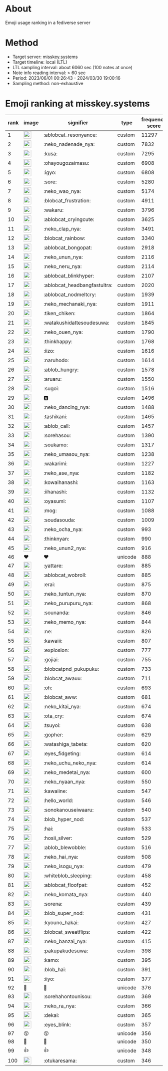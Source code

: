 # About
Emoji usage ranking in a fediverse server

# Method
- Target server: misskey.systems
- Target timeline: local (LTL)
- LTL sampling interval: about 6060 sec (100 notes at once)
- Note info reading interval: > 60 sec
- Period: 2023/06/01 00:26:43 - 2024/03/30 19:00:16 
- Sampling method: non-exhaustive

# Emoji ranking at misskey.systems

|rank|image|signifier|type|frequency score|
|----|----|----|----|----|
|1|<img height="24" src="https://misskey.systems/emoji/ablobcat_resonyance.webp">|:ablobcat_resonyance:|custom|11297|
|2|<img height="24" src="https://misskey.systems/emoji/neko_nadenade_nya.webp">|:neko_nadenade_nya:|custom|7832|
|3|<img height="24" src="https://misskey.systems/emoji/kusa.webp">|:kusa:|custom|7295|
|4|<img height="24" src="https://misskey.systems/emoji/ohayougozaimasu.webp">|:ohayougozaimasu:|custom|6908|
|5|<img height="24" src="https://misskey.systems/emoji/igyo.webp">|:igyo:|custom|6808|
|6|<img height="24" src="https://misskey.systems/emoji/sore.webp">|:sore:|custom|5280|
|7|<img height="24" src="https://misskey.systems/emoji/neko_wao_nya.webp">|:neko_wao_nya:|custom|5174|
|8|<img height="24" src="https://misskey.systems/emoji/blobcat_frustration.webp">|:blobcat_frustration:|custom|4911|
|9|<img height="24" src="https://misskey.systems/emoji/wakaru.webp">|:wakaru:|custom|3796|
|10|<img height="24" src="https://misskey.systems/emoji/ablobcat_cryingcute.webp">|:ablobcat_cryingcute:|custom|3625|
|11|<img height="24" src="https://misskey.systems/emoji/neko_clap_nya.webp">|:neko_clap_nya:|custom|3491|
|12|<img height="24" src="https://misskey.systems/emoji/blobcat_rainbow.webp">|:blobcat_rainbow:|custom|3340|
|13|<img height="24" src="https://misskey.systems/emoji/ablobcat_bongopat.webp">|:ablobcat_bongopat:|custom|2918|
|14|<img height="24" src="https://misskey.systems/emoji/neko_unun_nya.webp">|:neko_unun_nya:|custom|2116|
|15|<img height="24" src="https://misskey.systems/emoji/neko_neru_nya.webp">|:neko_neru_nya:|custom|2114|
|16|<img height="24" src="https://misskey.systems/emoji/ablobcat_blinkhyper.webp">|:ablobcat_blinkhyper:|custom|2107|
|17|<img height="24" src="https://misskey.systems/emoji/ablobcat_headbangfastultra.webp">|:ablobcat_headbangfastultra:|custom|2020|
|18|<img height="24" src="https://misskey.systems/emoji/ablobcat_nodmeltcry.webp">|:ablobcat_nodmeltcry:|custom|1939|
|19|<img height="24" src="https://misskey.systems/emoji/neko_mechanaki_nya.webp">|:neko_mechanaki_nya:|custom|1911|
|20|<img height="24" src="https://misskey.systems/emoji/tiken_chiken.webp">|:tiken_chiken:|custom|1864|
|21|<img height="24" src="https://misskey.systems/emoji/watakushidattesoudesuwa.webp">|:watakushidattesoudesuwa:|custom|1845|
|22|<img height="24" src="https://misskey.systems/emoji/neko_ouen_nya.webp">|:neko_ouen_nya:|custom|1790|
|23|<img height="24" src="https://misskey.systems/emoji/thinkhappy.webp">|:thinkhappy:|custom|1768|
|24|<img height="24" src="https://misskey.systems/emoji/iizo.webp">|:iizo:|custom|1616|
|25|<img height="24" src="https://misskey.systems/emoji/naruhodo.webp">|:naruhodo:|custom|1614|
|26|<img height="24" src="https://misskey.systems/emoji/ablob_hungry.webp">|:ablob_hungry:|custom|1578|
|27|<img height="24" src="https://misskey.systems/emoji/aruaru.webp">|:aruaru:|custom|1550|
|28|<img height="24" src="https://misskey.systems/emoji/sugoi.webp">|:sugoi:|custom|1516|
|29|<img height="24" src="https://misskey.systems/emoji/a.webp">|:a:|custom|1496|
|30|<img height="24" src="https://misskey.systems/emoji/neko_dancing_nya.webp">|:neko_dancing_nya:|custom|1488|
|31|<img height="24" src="https://misskey.systems/emoji/tashikani.webp">|:tashikani:|custom|1465|
|32|<img height="24" src="https://misskey.systems/emoji/ablob_call.webp">|:ablob_call:|custom|1457|
|33|<img height="24" src="https://misskey.systems/emoji/sorehasou.webp">|:sorehasou:|custom|1390|
|34|<img height="24" src="https://misskey.systems/emoji/soukamo.webp">|:soukamo:|custom|1317|
|35|<img height="24" src="https://misskey.systems/emoji/neko_umasou_nya.webp">|:neko_umasou_nya:|custom|1238|
|36|<img height="24" src="https://misskey.systems/emoji/wakarimi.webp">|:wakarimi:|custom|1227|
|37|<img height="24" src="https://misskey.systems/emoji/neko_ase_nya.webp">|:neko_ase_nya:|custom|1182|
|38|<img height="24" src="https://misskey.systems/emoji/kowaihanashi.webp">|:kowaihanashi:|custom|1163|
|39|<img height="24" src="https://misskey.systems/emoji/iihanashi.webp">|:iihanashi:|custom|1132|
|40|<img height="24" src="https://misskey.systems/emoji/oyasumi.webp">|:oyasumi:|custom|1107|
|41|<img height="24" src="https://misskey.systems/emoji/mog.webp">|:mog:|custom|1088|
|42|<img height="24" src="https://misskey.systems/emoji/soudasouda.webp">|:soudasouda:|custom|1009|
|43|<img height="24" src="https://misskey.systems/emoji/neko_ocha_nya.webp">|:neko_ocha_nya:|custom|993|
|44|<img height="24" src="https://misskey.systems/emoji/thinknyan.webp">|:thinknyan:|custom|990|
|45|<img height="24" src="https://misskey.systems/emoji/neko_unun2_nya.webp">|:neko_unun2_nya:|custom|916|
|46|❤|❤|unicode|888|
|47|<img height="24" src="https://misskey.systems/emoji/yattare.webp">|:yattare:|custom|885|
|48|<img height="24" src="https://misskey.systems/emoji/ablobcat_wobroll.webp">|:ablobcat_wobroll:|custom|885|
|49|<img height="24" src="https://misskey.systems/emoji/erai.webp">|:erai:|custom|875|
|50|<img height="24" src="https://misskey.systems/emoji/neko_tuntun_nya.webp">|:neko_tuntun_nya:|custom|870|
|51|<img height="24" src="https://misskey.systems/emoji/neko_purupuru_nya.webp">|:neko_purupuru_nya:|custom|868|
|52|<img height="24" src="https://misskey.systems/emoji/sounanda.webp">|:sounanda:|custom|846|
|53|<img height="24" src="https://misskey.systems/emoji/neko_memo_nya.webp">|:neko_memo_nya:|custom|844|
|54|<img height="24" src="https://misskey.systems/emoji/ne.webp">|:ne:|custom|826|
|55|<img height="24" src="https://misskey.systems/emoji/kawaiii.webp">|:kawaiii:|custom|807|
|56|<img height="24" src="https://misskey.systems/emoji/explosion.webp">|:explosion:|custom|777|
|57|<img height="24" src="https://misskey.systems/emoji/gojiai.webp">|:gojiai:|custom|755|
|58|<img height="24" src="https://misskey.systems/emoji/blobcatpnd_pukupuku.webp">|:blobcatpnd_pukupuku:|custom|733|
|59|<img height="24" src="https://misskey.systems/emoji/blobcat_awauu.webp">|:blobcat_awauu:|custom|711|
|60|<img height="24" src="https://misskey.systems/emoji/oh.webp">|:oh:|custom|693|
|61|<img height="24" src="https://misskey.systems/emoji/blobcat_aww.webp">|:blobcat_aww:|custom|681|
|62|<img height="24" src="https://misskey.systems/emoji/neko_kitai_nya.webp">|:neko_kitai_nya:|custom|674|
|63|<img height="24" src="https://misskey.systems/emoji/ota_cry.webp">|:ota_cry:|custom|674|
|64|<img height="24" src="https://misskey.systems/emoji/tsuyoi.webp">|:tsuyoi:|custom|638|
|65|<img height="24" src="https://misskey.systems/emoji/gopher.webp">|:gopher:|custom|629|
|66|<img height="24" src="https://misskey.systems/emoji/watashiga_tabeta.webp">|:watashiga_tabeta:|custom|620|
|67|<img height="24" src="https://misskey.systems/emoji/eyes_fidgeting.webp">|:eyes_fidgeting:|custom|614|
|68|<img height="24" src="https://misskey.systems/emoji/neko_uchu_neko_nya.webp">|:neko_uchu_neko_nya:|custom|614|
|69|<img height="24" src="https://misskey.systems/emoji/neko_medetai_nya.webp">|:neko_medetai_nya:|custom|600|
|70|<img height="24" src="https://misskey.systems/emoji/neko_nyaan_nya.webp">|:neko_nyaan_nya:|custom|550|
|71|<img height="24" src="https://misskey.systems/emoji/kawaiine.webp">|:kawaiine:|custom|547|
|72|<img height="24" src="https://misskey.systems/emoji/hello_world.webp">|:hello_world:|custom|546|
|73|<img height="24" src="https://misskey.systems/emoji/sonokanouseiwaaru.webp">|:sonokanouseiwaaru:|custom|540|
|74|<img height="24" src="https://misskey.systems/emoji/blob_hyper_nod.webp">|:blob_hyper_nod:|custom|537|
|75|<img height="24" src="https://misskey.systems/emoji/hai.webp">|:hai:|custom|533|
|76|<img height="24" src="https://misskey.systems/emoji/hosii_silver.webp">|:hosii_silver:|custom|529|
|77|<img height="24" src="https://misskey.systems/emoji/ablob_blewobble.webp">|:ablob_blewobble:|custom|516|
|78|<img height="24" src="https://misskey.systems/emoji/neko_hai_nya.webp">|:neko_hai_nya:|custom|508|
|79|<img height="24" src="https://misskey.systems/emoji/neko_isogu_nya.webp">|:neko_isogu_nya:|custom|479|
|80|<img height="24" src="https://misskey.systems/emoji/whiteblob_sleeping.webp">|:whiteblob_sleeping:|custom|458|
|81|<img height="24" src="https://misskey.systems/emoji/ablobcat_floofpat.webp">|:ablobcat_floofpat:|custom|452|
|82|<img height="24" src="https://misskey.systems/emoji/neko_komata_nya.webp">|:neko_komata_nya:|custom|440|
|83|<img height="24" src="https://misskey.systems/emoji/sorena.webp">|:sorena:|custom|439|
|84|<img height="24" src="https://misskey.systems/emoji/blob_super_nod.webp">|:blob_super_nod:|custom|431|
|85|<img height="24" src="https://misskey.systems/emoji/kyouno_hakai.webp">|:kyouno_hakai:|custom|427|
|86|<img height="24" src="https://misskey.systems/emoji/blobcat_sweatflips.webp">|:blobcat_sweatflips:|custom|422|
|87|<img height="24" src="https://misskey.systems/emoji/neko_banzai_nya.webp">|:neko_banzai_nya:|custom|415|
|88|<img height="24" src="https://misskey.systems/emoji/pakupakudesuwa.webp">|:pakupakudesuwa:|custom|398|
|89|<img height="24" src="https://misskey.systems/emoji/kamo.webp">|:kamo:|custom|395|
|90|<img height="24" src="https://misskey.systems/emoji/blob_hai.webp">|:blob_hai:|custom|391|
|91|<img height="24" src="https://misskey.systems/emoji/iiyo.webp">|:iiyo:|custom|377|
|92|🎉|🎉|unicode|376|
|93|<img height="24" src="https://misskey.systems/emoji/sorehahontounisou.webp">|:sorehahontounisou:|custom|369|
|94|<img height="24" src="https://misskey.systems/emoji/neko_ra_nya.webp">|:neko_ra_nya:|custom|366|
|95|<img height="24" src="https://misskey.systems/emoji/dekai.webp">|:dekai:|custom|365|
|96|<img height="24" src="https://misskey.systems/emoji/eyes_blink.webp">|:eyes_blink:|custom|357|
|97|😮|😮|unicode|356|
|98|🍗|🍗|unicode|350|
|99|👍|👍|unicode|348|
|100|<img height="24" src="https://misskey.systems/emoji/otukaresama.webp">|:otukaresama:|custom|346|
